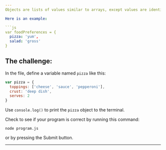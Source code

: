```yaml
---
Objects are lists of values similar to arrays, except values are identified by keys instead of integers.

Here is an example:

```js
var foodPreferences = {
  pizza: 'yum',
  salad: 'gross'
}
```

## The challenge:

In the file, define a variable named `pizza` like this:

```js
var pizza = {
  toppings: ['cheese', 'sauce', 'pepperoni'],
  crust: 'deep dish',
  serves: 2
}
```

Use `console.log()` to print the `pizza` object to the terminal.

Check to see if your program is correct by running this command:

`node program.js`

or by pressing the Submit button.

---
```

